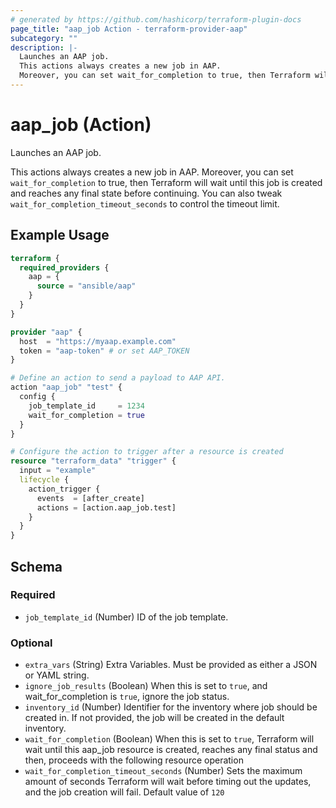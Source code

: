 ```yaml
---
# generated by https://github.com/hashicorp/terraform-plugin-docs
page_title: "aap_job Action - terraform-provider-aap"
subcategory: ""
description: |-
  Launches an AAP job.
  This actions always creates a new job in AAP.
  Moreover, you can set wait_for_completion to true, then Terraform will wait until this job is created and reaches any final state before continuing. You can also tweak wait_for_completion_timeout_seconds to control the timeout limit.
---
```


# aap_job (Action)

Launches an AAP job.

This actions always creates a new job in AAP. 
Moreover, you can set `wait_for_completion` to true, then Terraform will wait until this job is created and reaches any final state before continuing. You can also tweak `wait_for_completion_timeout_seconds` to control the timeout limit.

## Example Usage

```terraform
terraform {
  required_providers {
    aap = {
      source = "ansible/aap"
    }
  }
}

provider "aap" {
  host  = "https://myaap.example.com"
  token = "aap-token" # or set AAP_TOKEN
}

# Define an action to send a payload to AAP API.
action "aap_job" "test" {
  config {
    job_template_id     = 1234
    wait_for_completion = true
  }
}

# Configure the action to trigger after a resource is created
resource "terraform_data" "trigger" {
  input = "example"
  lifecycle {
    action_trigger {
      events  = [after_create]
      actions = [action.aap_job.test]
    }
  }
}
```

<!-- action schema generated by tfplugindocs -->
## Schema

### Required

- `job_template_id` (Number) ID of the job template.

### Optional

- `extra_vars` (String) Extra Variables. Must be provided as either a JSON or YAML string.
- `ignore_job_results` (Boolean) When this is set to `true`, and wait_for_completion is `true`, ignore the job status.
- `inventory_id` (Number) Identifier for the inventory where job should be created in. If not provided, the job will be created in the default inventory.
- `wait_for_completion` (Boolean) When this is set to `true`, Terraform will wait until this aap_job resource is created, reaches any final status and then, proceeds with the following resource operation
- `wait_for_completion_timeout_seconds` (Number) Sets the maximum amount of seconds Terraform will wait before timing out the updates, and the job creation will fail. Default value of `120`

